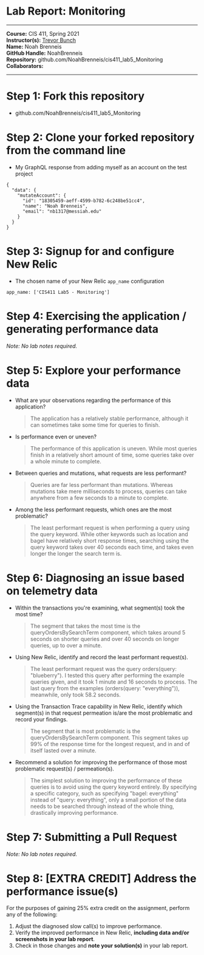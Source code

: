 # Lab Report: Monitoring
___
**Course:** CIS 411, Spring 2021  
**Instructor(s):** [Trevor Bunch](https://github.com/trevordbunch)  
**Name:** Noah Brenneis  
**GitHub Handle:** NoahBrenneis  
**Repository:** github.com/NoahBrenneis/cis411_lab5_Monitoring  
**Collaborators:** 
___

# Step 1: Fork this repository
- github.com/NoahBrenneis/cis411_lab5_Monitoring

# Step 2: Clone your forked repository from the command line
- My GraphQL response from adding myself as an account on the test project
```
{
  "data": {
    "mutateAccount": {
      "id": "18305459-aeff-4599-b782-6c248be51cc4",
      "name": "Noah Brenneis",
      "email": "nb1317@messiah.edu"
    }
  }
}
```

# Step 3: Signup for and configure New Relic
- The chosen name of your New Relic ```app_name``` configuration
```
app_name: ['CIS411 Lab5 - Monitoring']
```

# Step 4: Exercising the application / generating performance data

_Note: No lab notes required._

# Step 5: Explore your performance data
* What are your observations regarding the performance of this application? 
  > The application has a relatively stable performance, although it can sometimes take some time for queries to finish.
* Is performance even or uneven? 
  > The performance of this application is uneven. While most queries finish in a relatively short amount of time, some queries take over a whole minute to complete.
* Between queries and mutations, what requests are less performant? 
  > Queries are far less performant than mutations. Whereas mutations take mere milliseconds to process, queries can take anywhere from a few seconds to a minute to complete.
* Among the less performant requests, which ones are the most problematic?
  > The least performant request is when performing a query using the query keyword. While other keywords such as location and bagel have relatively short response times, searching using the query keyword takes over 40 seconds each time, and takes even longer the longer the search term is.

# Step 6: Diagnosing an issue based on telemetry data
* Within the transactions you're examining, what segment(s) took the most time?
  > The segment that takes the most time is the queryOrdersBySearchTerm component, which takes around 5 seconds on shorter queries and over 40 seconds on longer queries, up to over a minute.
* Using New Relic, identify and record the least performant request(s).
  > The least performant request was the query orders(query: "blueberry"). I tested this query after performing the example queries given, and it took 1 minute and 16 seconds to process. The last query from the examples (orders(query: "everything")), meanwhile, only took 58.2 seconds.
* Using the Transaction Trace capability in New Relic, identify which segment(s) in that request permeation is/are the most problematic and record your findings.
  > The segment that is most problematic is the queryOrdersBySearchTerm component. This segment takes up 99% of the response time for the longest request, and in and of itself lasted over a minute.
* Recommend a solution for improving the performance of those most problematic request(s) / permeation(s).
  > The simplest solution to improving the performance of these queries is to avoid using the query keyword entirely. By specifying a specific category, such as specifying "bagel: everything" instead of "query: everything", only a small portion of the data needs to be searched through instead of the whole thing, drastically improving performance.

# Step 7: Submitting a Pull Request
_Note: No lab notes required._

# Step 8: [EXTRA CREDIT] Address the performance issue(s)
For the purposes of gaining 25% extra credit on the assignment, perform any of the following:
1. Adjust the diagnosed slow call(s) to improve performance. 
2. Verify the improved performance in New Relic, **including data and/or screenshots in your lab report**.
2. Check in those changes and **note your solution(s)** in your lab report.